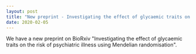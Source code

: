 ```yaml
---
layout: post
title: "New preprint - Investigating the effect of glycaemic traits on the risk of psychiatric illness using Mendelian randomisation"
date: 2020-02-05
---
```


We have a new preprint on BioRxiv "Investigating the effect of glycaemic traits on the risk of psychiatric illness using Mendelian randomisation".
